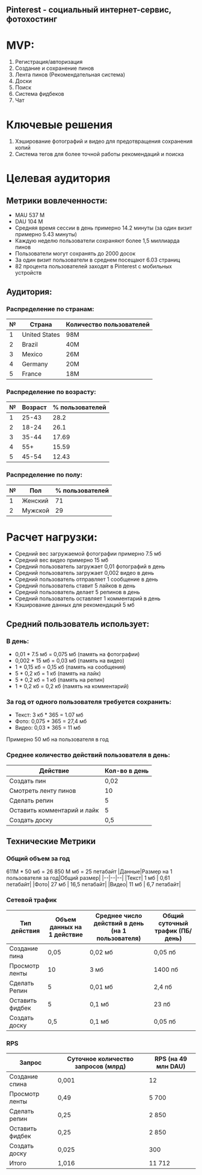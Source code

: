 ## Pinterest - социальный интернет-сервис, фотохостинг


# MVP:
1. Регистрация/авторизация
2. Создание и сохранение пинов
3. Лента пинов (Рекомендательная система)
4. Доски
5. Поиск
6. Система фидбеков
7. Чат

# Ключевые решения
1. Хэширование фотографий и видео для предотвращения сохранения копий
2. Система тегов для более точной работы рекомендаций и поиска


# Целевая аудитория

## Метрики вовлеченности:
* MAU  537 M
* DAU   104 M
* Средняя время сессии в день примерно 14.2 минуты (за один визит примерно 5.43 минуты) 
* Каждую неделю пользователи сохраняют более 1,5 миллиарда пинов
* Пользователи могут сохранять до 2000 досок 
* За один визит пользователи в среднем посещают 6.03 страниц
* 82 процента пользователей заходят в Pinterest с мобильных устройств

## Аудитория:
### Распределение по странам:

|№|Страна|Количество пользователей|
|--|-----|--|
|1|United States|98M|
|2|Brazil|40M|
|3|Mexico|26M|
|4|Germany|20M|
|5|France|18M|

### Распределение по возрасту:
|№|Возраст|% пользователей|
|--|-------|--|
|1|25-43|28.2|
|2|18-24|26.1|
|3|35-44|17.69|
|4|55+|15.59|
|5|45-54|12.43|

### Распределение по полу:
|№|Пол|% пользователей|
|--|-----|--|
|1|Женский|71|
|2|Мужской|29|



# Расчет нагрузки:

* Средний вес загружаемой фотографии примерно 7.5 мб
* Средний вес видео примерно 15 мб
* Средний пользователь загружает 0,01 фотографий в день
* Средний пользователь загружает 0,002 видео в день
* Средний пользователь отправляет 1 сообщение в день
* Средний пользователь ставит 5 лайков в день
* Средний пользователь делает 5 репинов в день
* Средний пользователь оставляет 1 комментарий в день
* Кэширование данных для рекомендаций 5 мб



## Средний пользователь использует:

### В день:

* 0,01 * 7.5 мб =   0,075 мб (память на фотографии)
* 0,002 * 15 мб  =  0,03 мб (память на видео)
* 1 * 0,15 кб =  0,15 кб   (память на сообщения)
* 5 * 0,2 кб =   1 кб    (память на лайк)
* 5 * 0,2 кб  =   1 кб    (память на репин)
* 1 * 0,2 кб =    0,2 кб   (память на комментарий)


### За год от одного пользователя требуется сохранить:

* Текст: 3 кб * 365 = 1.07 мб
* Фото: 0,075 * 365 = 27,4 мб
* Видео: 0,03 * 365 = 11 мб

Примерно 50 мб на пользователя в год


### Среднее количество действий пользователя в день:
|Действие|Кол-во в день|
|--|--|
|Создать пин|0,02|
|Смотреть ленту пинов|10|
|Сделать репин|5|
|Оставить комментарий и лайк|5|
|Создать доску|0,5|


## Технические Метрики

### Общий объем за год

611M * 50 мб = 26 850 M мб = 25 петабайт
|Данные|Размер на 1 пользователя за год|Общий размер|
|--|--|--|
|Текст| 1 мб | 0,61 петабайт|
|Фото| 27 мб | 16,5 петабайт|
|Видео| 11 мб | 6,7 петабайт|


### Сетевой трафик

|Тип действия|Объем данных на 1 действие|Среднее число действий в день (на 1 пользователя)|Общий суточный трафик (ПБ/день)|
|--|--|--|--|
|Создание пина | 0,05 | 0,02 мб | 0,05 пб|
|Просмотр ленты | 10 | 3 мб | 1400 пб|
|Сделать Репин | 5 | 0,01 мб | 2,4 пб|
|Оставить фидбек | 5 | 0,1 мб | 23 пб|
|Создать доску | 0,5 | 0,1 мб | 0,05 пб|


### RPS

|Запрос|Суточное количество запросов (млрд)|RPS (на 49 млн DAU)|
|----|----|------|
|Создание спина | 0,001 | 12 |
Просмотр ленты | 0,49 | 5 700 |
Сделать репин | 0,25 | 2 850 |
Оставить фидбек | 0,25 | 2 850 |
Создать доску | 0,025 | 300 |
Итого | 1,016 | 11 712 |


